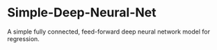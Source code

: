 # Simple-Deep-Neural-Net
A simple fully connected, feed-forward deep neural network model for regression. 
